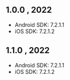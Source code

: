 ## 1.0.0 , 2022

- Android SDK: 7.2.1.1
- iOS SDK: 7.2.1.2

## 1.1.0 , 2022

- Android SDK: 7.2.1.1
- iOS SDK: 7.2.1.2
